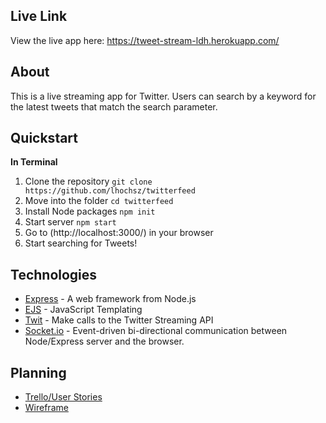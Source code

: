 ## Live Link
View the live app here: https://tweet-stream-ldh.herokuapp.com/

## About
This is a live streaming app for Twitter.  Users can search by a keyword for the latest tweets that match the search parameter.

## Quickstart
**In Terminal**
1. Clone the repository
 `git clone https://github.com/lhochsz/twitterfeed`
2. Move into the folder
`cd twitterfeed`
3. Install Node packages
 `npm init`
4. Start server
 `npm start`
5. Go to (http://localhost:3000/) in your browser
6. Start searching for Tweets!

## Technologies
* [Express](http://expressjs.com/) - A web framework from Node.js
* [EJS](http://www.embeddedjs.com/) - JavaScript Templating
* [Twit](https://github.com/ttezel/twit) - Make calls to the Twitter Streaming API
* [Socket.io](http://socket.io/) - Event-driven bi-directional communication between Node/Express server and the browser.

## Planning
* [Trello/User Stories](https://trello.com/b/eihaYAa6/twitter-app)
* [Wireframe](https://github.com/lhochsz/twitterfeed/blob/master/public/images/wireframe.JPG)
